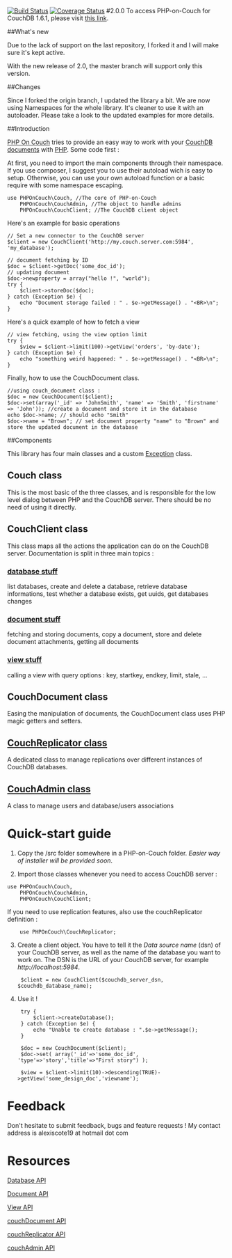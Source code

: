 [![Build Status](https://travis-ci.org/popojargo/PHP-on-Couch.svg?branch=master)](https://travis-ci.org/popojargo/PHP-on-Couch)
[![Coverage Status](https://coveralls.io/repos/github/popojargo/PHP-on-Couch/badge.svg?branch=master)](https://coveralls.io/github/popojargo/PHP-on-Couch?branch=master)
#2.0.0
To access PHP-on-Couch for CouchDB 1.6.1, please visit [this link](http://github.com/popojargo/PHP-on-Couch/blob/1.6.1).

##What's new

Due to the lack of support on the last repository, I forked it and I will make sure it's kept active.


With the new release of 2.0, the master branch will support only this version.

##Changes

Since I forked the origin branch, I updated the library a bit. We are now using Namespaces for the whole library. It's cleaner to use it with an autoloader. Please take a look to the updated examples for more details.



##Introduction

[PHP On Couch](http://github.com/dready92/PHP-on-Couch/) tries to provide an easy way to work with your [CouchDB](http://couchdb.apache.org) [documents](http://wiki.apache.org/couchdb/HTTP_Document_API) with [PHP](http://php.net). Some code first :

At first, you need to import the main components through their namespace. If you use composer, I suggest you to use their autoload wich is easy to setup. Otherwise, you can use your own autoload function or a basic require with some namespace escaping.

```
use PHPOnCouch\Couch, //The core of PHP-on-Couch
    PHPOnCouch\CouchAdmin, //The object to handle admins
    PHPOnCouch\CouchClient; //The CouchDB client object

```

Here's an example for basic operations

```
// Set a new connector to the CouchDB server
$client = new CouchClient('http://my.couch.server.com:5984', 'my_database');

// document fetching by ID
$doc = $client->getDoc('some_doc_id');
// updating document
$doc->newproperty = array("hello !", "world");
try {
    $client->storeDoc($doc);
} catch (Exception $e) {
    echo "Document storage failed : " . $e->getMessage() . "<BR>\n";
}
```

Here's a quick example of how to fetch a view

```
// view fetching, using the view option limit
try {
    $view = $client->limit(100)->getView('orders', 'by-date');
} catch (Exception $e) {
    echo "something weird happened: " . $e->getMessage() . "<BR>\n";
}
```

Finally, how to use the CouchDocument class.

```
//using couch_document class :
$doc = new CouchDocument($client);
$doc->set(array('_id' => 'JohnSmith', 'name' => 'Smith', 'firstname' => 'John')); //create a document and store it in the database
echo $doc->name; // should echo "Smith"
$doc->name = "Brown"; // set document property "name" to "Brown" and store the updated document in the database
```

##Components

This library has four main classes and a custom [Exception](http://php.net/manual/en/language.exceptions.php) class.

Couch class
-----------

This is the most basic of the three classes, and is responsible for the low level dialog between PHP and the CouchDB server. There should be no need of using it directly.

CouchClient class
------------------

This class maps all the actions the application can do on the CouchDB server. Documentation is split in three main topics :

### [database stuff](http://github.com/popojargo/PHP-on-Couch/blob/master/doc/couch_client-database.md)

list databases, create and delete a database, retrieve database informations, test whether a database exists, get uuids, get databases changes

### [document stuff](http://github.com/popojargo/PHP-on-Couch/blob/master/doc/couch_client-document.md)

fetching and storing documents, copy a document, store and delete document attachments, getting all documents

### [view stuff](http://github.com/popojargo/PHP-on-Couch/blob/master/doc/couch_client-view.md)

calling a view with query options : key, startkey, endkey, limit, stale, ...

CouchDocument class
--------------------

Easing the manipulation of documents, the CouchDocument class uses PHP magic getters and setters.

[CouchReplicator class](http://github.com/popojargo/PHP-on-Couch/blob/master/doc/couch_replicator.md)
---------------------

A dedicated class to manage replications over different instances of CouchDB databases.

[CouchAdmin class](http://github.com/popojargo/PHP-on-Couch/blob/master/doc/couch_admin.md)
----------------

A class to manage users and database/users associations

Quick-start guide
=================

1. Copy the /src folder somewhere in a PHP-on-Couch folder. *Easier way of installer will be provided soon*.
   
2. Import those classes whenever you need to access CouchDB server :

```
use PHPOnCouch\Couch, 
    PHPOnCouch\CouchAdmin, 
    PHPOnCouch\CouchClient; 
```

If you need to use replication features, also use the couchReplicator definition :

        use PHPOnCouch\CouchReplicator;

3. Create a client object. You have to tell it the _Data source name_ (dsn) of your CouchDB server, as well as the name of the database you want to work on. The DSN is the URL of your CouchDB server, for example _http://localhost:5984_.
        
        $client = new CouchClient($couchdb_server_dsn, $couchdb_database_name);

4. Use it !
        
        try {
            $client->createDatabase();
        } catch (Exception $e) {
            echo "Unable to create database : ".$e->getMessage();
        }
        
        $doc = new CouchDocument($client);
        $doc->set( array('_id'=>'some_doc_id', 'type'=>'story','title'=>"First story") );
        
        $view = $client->limit(10)->descending(TRUE)->getView('some_design_doc','viewname');
        
Feedback
========

Don't hesitate to submit feedback, bugs and feature requests ! My contact address is alexiscote19 at hotmail dot com

Resources
=========

[Database API](http://github.com/popojargo/PHP-on-Couch/blob/master/doc/couch_client-database.md)

[Document API](http://github.com/popojargo/PHP-on-Couch/blob/master/doc/couch_client-document.md)

[View API](http://github.com/popojargo/PHP-on-Couch/blob/master/doc/couch_client-view.md)

[couchDocument API](http://github.com/popojargo/PHP-on-Couch/blob/master/doc/couch_document.md)

[couchReplicator API](http://github.com/popojargo/PHP-on-Couch/blob/master/doc/couch_replicator.md)

[couchAdmin API](http://github.com/popojargo/PHP-on-Couch/blob/master/doc/couch_admin.md)

